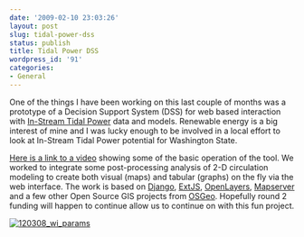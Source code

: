 ```yaml
---
date: '2009-02-10 23:03:26'
layout: post
slug: tidal-power-dss
status: publish
title: Tidal Power DSS
wordpress_id: '91'
categories:
- General
---
```


One of the things I have been working on this last couple of months was a prototype of a Decision Support System (DSS) for web based interaction with [In-Stream Tidal Power](http://en.wikipedia.org/wiki/Tidal_power) data and models. Renewable energy is a big interest of mine and I was lucky enough to be involved in a local effort to look at In-Stream Tidal Power potential for Washington State.




[Here is a link to a video](http://media.reprojected.com/presentations/Videos/tisec/phase1/tisec_final.html) showing some of the basic operation of the tool. We worked to integrate some post-processing analysis of 2-D circulation modeling to create both visual (maps) and tabular (graphs) on the fly via the web interface. The work is based on [Django](http://www.djangoproject.com/), [ExtJS](http://extjs.com/), [OpenLayers](http://www.openlayers.org/), [Mapserver](http://mapserver.org/) and a few other Open Source GIS projects from [OSGeo](http://www.osgeo.org/). Hopefully round 2 funding will happen to continue allow us to continue on with this fun project.








[![120308_wi_params](http://media.reprojected.com/geoblog/wp-content/uploads/2009/02/120308_wi_params-300x218.jpg)](http://media.reprojected.com/presentations/Videos/tisec/phase1/tisec_final.html)

